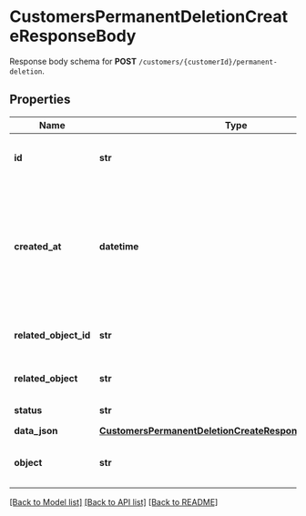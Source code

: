 # CustomersPermanentDeletionCreateResponseBody

Response body schema for **POST** `/customers/{customerId}/permanent-deletion`.

## Properties
Name | Type | Description | Notes
------------ | ------------- | ------------- | -------------
**id** | **str** | Unique permanent deletion object ID. | 
**created_at** | **datetime** | Timestamp representing the date and time when the customer was requested to be deleted in ISO 8601 format. | 
**related_object_id** | **str** | Unique customer ID that is being deleted. | 
**related_object** | **str** | Object being deleted. | [default to 'customer']
**status** | **str** | Deletion status. | [default to 'DONE']
**data_json** | [**CustomersPermanentDeletionCreateResponseBodyDataJson**](CustomersPermanentDeletionCreateResponseBodyDataJson.md) |  | 
**object** | **str** | The type of object represented by JSON. | [default to 'pernament_deletion']

[[Back to Model list]](../README.md#documentation-for-models) [[Back to API list]](../README.md#documentation-for-api-endpoints) [[Back to README]](../README.md)


